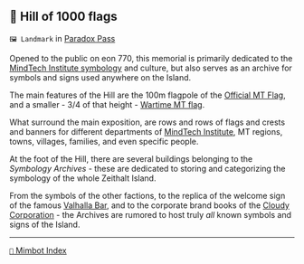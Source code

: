 ## 🎌️ Hill of 1000 flags

`🖼️ Landmark` in [Paradox Pass](<https://zeithalt.github.io/r/paradox_pass.html>)

Opened to the public on eon 770, this memorial is primarily dedicated to the [MindTech Institute symbology](<https://zeithalt.github.io/r/mt_symbology.html>) and culture, but also serves as an archive for symbols and signs used anywhere on the Island.

The main features of the Hill are the 100m flagpole of the [Official MT Flag](https://zeithalt.github.io/r/i/mt_peace_flag.png), and a smaller - 3/4 of that height - [Wartime MT flag](https://zeithalt.github.io/r/i/mt_war_flag.png).

What surround the main exposition, are rows and rows of flags and crests and banners for different departments of [MindTech Institute](<https://zeithalt.github.io/r/mindtech_institute.html>), MT regions, towns, villages, families, and even specific people.

At the foot of the Hill, there are several buildings belonging to the *Symbology Archives* - these are dedicated to storing and categorizing the symbology of the whole Zeithalt Island. 

From the symbols of the other factions, to the replica of the welcome sign of the famous [Valhalla Bar](<https://zeithalt.github.io/r/valhalla_bar.html>), and to the corporate brand books of the [Cloudy Corporation](<https://zeithalt.github.io/r/cloudy_co_datacenter.html>) - the Archives are rumored to host truly *all* known symbols and signs of the Island.

<!---
keywords: mt, paradox pass, triquetra, flag, banner, symbology, archives 
aliases: 
-->
----------
[`📑` Mimbot Index](<https://zeithalt.github.io/r/#ef90>)